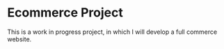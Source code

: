 # Ecommerce Project

This is a work in progress project, in which I will develop a full commerce website.
